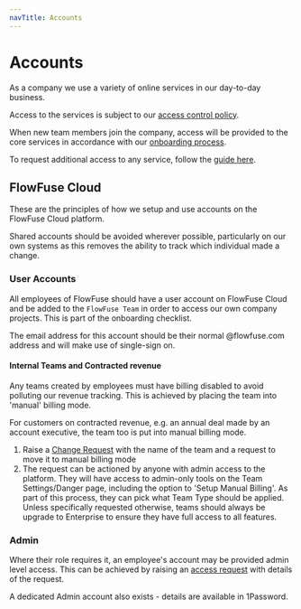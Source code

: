 ```yaml
---
navTitle: Accounts
---
```


# Accounts

As a company we use a variety of online services in our day-to-day business.

Access to the services is subject to our [access control policy](/handbook/company/security/access-control/).

When new team members join the company, access will be provided to the core services in accordance with our [onboarding process](/handbook/peopleops/hiring/#onboarding).

To request additional access to any service, follow the [guide here](/handbook/company/security/access-control/#how-to-request-access-or-permission-to-a-system).


## FlowFuse Cloud


These are the principles of how we setup and use accounts on the FlowFuse Cloud platform.

Shared accounts should be avoided wherever possible, particularly on our own systems as this removes the ability to track which individual made a change.

### User Accounts

All employees of FlowFuse should have a user account on FlowFuse Cloud and be added to the `FlowFuse Team` in order to access our own company projects. This is part of the onboarding checklist.

The email address for this account should be their normal @flowfuse.com address and will make use of single-sign on.

#### Internal Teams and Contracted revenue

Any teams created by employees must have billing disabled to avoid polluting our
revenue tracking. This is achieved by placing the team into 'manual' billing mode.

For customers on contracted revenue, e.g. an annual deal made by an account
executive, the team too is put into manual billing mode. 

1. Raise a [Change Request](./change.md) with the name of the team and a request to move it to manual billing mode
2. The request can be actioned by anyone with admin access to the platform. They will have access to admin-only
   tools on the Team Settings/Danger page, including the option to 'Setup Manual Billing'. As part of this process,
   they can pick what Team Type should be applied. Unless specifically requested otherwise, teams should always be
   upgrade to Enterprise to ensure they have full access to all features.

### Admin

Where their role requires it, an employee's account may be provided admin level access. This can be achieved by raising
an [access request](https://github.com/FlowFuse/admin/issues/new/choose) with details of the request.

A dedicated Admin account also exists - details are available in 1Password.

